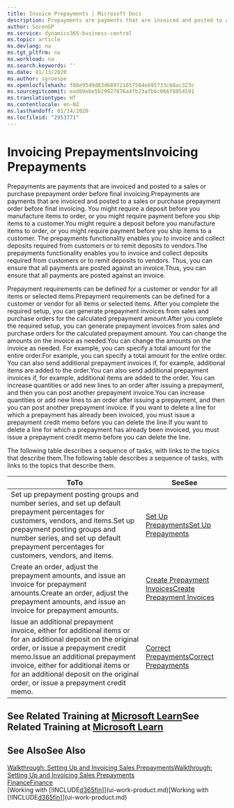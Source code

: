 ```yaml
---
title: Invoice Prepayments | Microsoft Docs
description: Prepayments are payments that are invoiced and posted to a sales or purchase prepayment order before final invoicing. You might require a deposit before you manufacture items to order, or you might require payment before you ship items to a customer. The prepayments functionality enables you to invoice and collect deposits required from customers or to remit deposits to vendors. Thus, you can ensure that all payments are posted against an invoice.
author: SorenGP
ms.service: dynamics365-business-central
ms.topic: article
ms.devlang: na
ms.tgt_pltfrm: na
ms.workload: na
ms.search.keywords: ''
ms.date: 01/13/2020
ms.author: sgroespe
ms.openlocfilehash: f08e9549d83d689721657584eb95733cb8ac323c
ms.sourcegitcommit: ead69ebe5b29927876a4fb23afb6c066f8854591
ms.translationtype: HT
ms.contentlocale: en-NZ
ms.lasthandoff: 01/14/2020
ms.locfileid: "2953771"
---
```

# <a name="invoicing-prepayments"></a><span data-ttu-id="8084c-106">Invoicing Prepayments</span><span class="sxs-lookup"><span data-stu-id="8084c-106">Invoicing Prepayments</span></span>
<span data-ttu-id="8084c-107">Prepayments are payments that are invoiced and posted to a sales or purchase prepayment order before final invoicing.</span><span class="sxs-lookup"><span data-stu-id="8084c-107">Prepayments are payments that are invoiced and posted to a sales or purchase prepayment order before final invoicing.</span></span> <span data-ttu-id="8084c-108">You might require a deposit before you manufacture items to order, or you might require payment before you ship items to a customer.</span><span class="sxs-lookup"><span data-stu-id="8084c-108">You might require a deposit before you manufacture items to order, or you might require payment before you ship items to a customer.</span></span> <span data-ttu-id="8084c-109">The prepayments functionality enables you to invoice and collect deposits required from customers or to remit deposits to vendors.</span><span class="sxs-lookup"><span data-stu-id="8084c-109">The prepayments functionality enables you to invoice and collect deposits required from customers or to remit deposits to vendors.</span></span> <span data-ttu-id="8084c-110">Thus, you can ensure that all payments are posted against an invoice.</span><span class="sxs-lookup"><span data-stu-id="8084c-110">Thus, you can ensure that all payments are posted against an invoice.</span></span>  

 <span data-ttu-id="8084c-111">Prepayment requirements can be defined for a customer or vendor for all items or selected items.</span><span class="sxs-lookup"><span data-stu-id="8084c-111">Prepayment requirements can be defined for a customer or vendor for all items or selected items.</span></span> <span data-ttu-id="8084c-112">After you complete the required setup, you can generate prepayment invoices from sales and purchase orders for the calculated prepayment amount.</span><span class="sxs-lookup"><span data-stu-id="8084c-112">After you complete the required setup, you can generate prepayment invoices from sales and purchase orders for the calculated prepayment amount.</span></span> <span data-ttu-id="8084c-113">You can change the amounts on the invoice as needed.</span><span class="sxs-lookup"><span data-stu-id="8084c-113">You can change the amounts on the invoice as needed.</span></span> <span data-ttu-id="8084c-114">For example, you can specify a total amount for the entire order.</span><span class="sxs-lookup"><span data-stu-id="8084c-114">For example, you can specify a total amount for the entire order.</span></span> <span data-ttu-id="8084c-115">You can also send additional prepayment invoices if, for example, additional items are added to the order.</span><span class="sxs-lookup"><span data-stu-id="8084c-115">You can also send additional prepayment invoices if, for example, additional items are added to the order.</span></span> <span data-ttu-id="8084c-116">You can increase quantities or add new lines to an order after issuing a prepayment, and then you can post another prepayment invoice.</span><span class="sxs-lookup"><span data-stu-id="8084c-116">You can increase quantities or add new lines to an order after issuing a prepayment, and then you can post another prepayment invoice.</span></span> <span data-ttu-id="8084c-117">If you want to delete a line for which a prepayment has already been invoiced, you must issue a prepayment credit memo before you can delete the line.</span><span class="sxs-lookup"><span data-stu-id="8084c-117">If you want to delete a line for which a prepayment has already been invoiced, you must issue a prepayment credit memo before you can delete the line.</span></span>  

 <span data-ttu-id="8084c-118">The following table describes a sequence of tasks, with links to the topics that describe them.</span><span class="sxs-lookup"><span data-stu-id="8084c-118">The following table describes a sequence of tasks, with links to the topics that describe them.</span></span>

|<span data-ttu-id="8084c-119">**To**</span><span class="sxs-lookup"><span data-stu-id="8084c-119">**To**</span></span>|<span data-ttu-id="8084c-120">**See**</span><span class="sxs-lookup"><span data-stu-id="8084c-120">**See**</span></span>|  
|------------|-------------|  
|<span data-ttu-id="8084c-121">Set up prepayment posting groups and number series, and set up default prepayment percentages for customers, vendors, and items.</span><span class="sxs-lookup"><span data-stu-id="8084c-121">Set up prepayment posting groups and number series, and set up default prepayment percentages for customers, vendors, and items.</span></span>|[<span data-ttu-id="8084c-122">Set Up Prepayments</span><span class="sxs-lookup"><span data-stu-id="8084c-122">Set Up Prepayments</span></span>](finance-set-up-prepayments.md)|
|<span data-ttu-id="8084c-123">Create an order, adjust the prepayment amounts, and issue an invoice for prepayment amounts.</span><span class="sxs-lookup"><span data-stu-id="8084c-123">Create an order, adjust the prepayment amounts, and issue an invoice for prepayment amounts.</span></span>|[<span data-ttu-id="8084c-124">Create Prepayment Invoices</span><span class="sxs-lookup"><span data-stu-id="8084c-124">Create Prepayment Invoices</span></span>](finance-how-to-create-prepayment-invoices.md)|  
|<span data-ttu-id="8084c-125">Issue an additional prepayment invoice, either for additional items or for an additional deposit on the original order, or issue a prepayment credit memo.</span><span class="sxs-lookup"><span data-stu-id="8084c-125">Issue an additional prepayment invoice, either for additional items or for an additional deposit on the original order, or issue a prepayment credit memo.</span></span>|[<span data-ttu-id="8084c-126">Correct Prepayments</span><span class="sxs-lookup"><span data-stu-id="8084c-126">Correct Prepayments</span></span>](finance-how-to-correct-prepayments.md)|  

## <a name="see-related-training-at-microsoft-learnlearnmodulesprepayment-invoices-dynamics-365-business-centralindex"></a><span data-ttu-id="8084c-127">See Related Training at [Microsoft Learn](/learn/modules/prepayment-invoices-dynamics-365-business-central/index)</span><span class="sxs-lookup"><span data-stu-id="8084c-127">See Related Training at [Microsoft Learn](/learn/modules/prepayment-invoices-dynamics-365-business-central/index)</span></span>

## <a name="see-also"></a><span data-ttu-id="8084c-128">See Also</span><span class="sxs-lookup"><span data-stu-id="8084c-128">See Also</span></span>  
[<span data-ttu-id="8084c-129">Walkthrough: Setting Up and Invoicing Sales Prepayments</span><span class="sxs-lookup"><span data-stu-id="8084c-129">Walkthrough: Setting Up and Invoicing Sales Prepayments</span></span>](walkthrough-setting-up-and-invoicing-sales-prepayments.md)  
[<span data-ttu-id="8084c-130">Finance</span><span class="sxs-lookup"><span data-stu-id="8084c-130">Finance</span></span>](finance.md)  
<span data-ttu-id="8084c-131">[Working with [!INCLUDE[d365fin](includes/d365fin_md.md)]](ui-work-product.md)</span><span class="sxs-lookup"><span data-stu-id="8084c-131">[Working with [!INCLUDE[d365fin](includes/d365fin_md.md)]](ui-work-product.md)</span></span>
